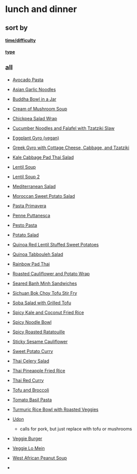 # lunch and dinner



## sort by
#### [time/difficulty](tanoosh.github.io/sbdifficulty)
#### [type](tanoosh.github.io/sbtype)


## all
* [Avocado Pasta](https://damndelicious.net/2014/06/20/avocado-pasta/)
* [Asian Garlic Noodles](https://damndelicious.net/2015/12/27/asian-garlic-noodles/)
* [Buddha Bowl in a Jar](https://www.delish.com/cooking/recipe-ideas/recipes/a51552/buddha-in-a-jar-recipe/)
* [Cream of Mushroom Soup](tanoosh.github.io/creamofmushroomsoup.html)
* [Chickpea Salad Wrap](https://www.brewinghappiness.com/5-minute-chickpea-salad-wraps/)
* [Cucumber Noodles and Falafel with Tzatziki Slaw](https://sheerluxe.com/2017/01/09/cucumber-noodles-and-falafel-tzatziki-slaw?utm_source=Adestra&utm_medium=email&utm_content=TOMORROW%27S%20DESK%20LUNCH%3F&utm_campaign=HIGH%20ST%20SKI%20WEAR%20(WEDS%2011TH%20JAN%202016)&utm_term=Daily)
* [Eggplant Gyro (vegan)](https://www.delishknowledge.com/vegan-eggplant-gyros/)
* [Greek Gyro with Cottage Cheese, Cabbage, and Tzatziki](http://www.paaka-shaale.com/2014/07/gyros-greek-style-sandwich.html)
* [Kale Cabbage Pad Thai Salad](https://www.eatingbirdfood.com/kale-cabbage-pad-thai-salad/)
* [Lentil Soup](https://cookieandkate.com/2015/vegan-lentil-soup-recipe/)
* [Lentil Soup 2](https://www.delish.com/cooking/recipe-ideas/recipes/a44787/easy-spinach-lentil-soup-recipe/)
* [Mediterranean Salad](https://www.delish.com/cooking/recipe-ideas/recipes/a43422/mediterranean-salad-with-lemon-herb-vinaigrette-recipe/)
* [Moroccan Sweet Potato Salad](http://thefirstmess.com/2015/07/01/moroccan-sweet-potato-sunshine-salad/?utm_source=feedburner&utm_medium=email&utm_campaign=Feed:+TheFirstMess+(The+First+Mess))
* [Pasta Primavera](https://www.cearaskitchen.com/healthy-pasta-primavera/)
* [Penne Puttanesca](https://www.delish.com/cooking/recipe-ideas/recipes/a48254/penne-puttanesca-recipe/)
* [Pesto Pasta](https://damndelicious.net/2012/07/21/pesto-pasta-with-sun-dried-tomatoes-and-roasted/)
* [Potato Salad](https://www.countryliving.com/food-drinks/recipes/a2879/best-potato-salad-recipe/?click=recipe_sr)
* [Quinoa Red Lentil Stuffed Sweet Potatoes](https://www.pickuplimes.com/single-post/2017/10/04/Quinoa-Red-Lentil-Stuffed-Sweet-Potatoes)
* [Quinoa Tabbouleh Salad](https://www.epicurious.com/recipes/food/views/quinoa-tabbouleh-395939)
* [Rainbow Pad Thai](https://pinchofyum.com/rainbow-vegetarian-pad-thai-with-peanuts-and-basil)
* [Roasted Cauliflower and Potato Wrap](https://www.pickuplimes.com/single-post/2017/08/28/Roasted-Cauliflower-Potato-Wraps)
* [Seared Banh Minh Sandwiches](https://www.loveandlemons.com/seared-tofu-banh-mi-sandwiches/)
* [Sichuan Bok Choy Tofu Stir Fry](https://thewanderlustkitchen.com/sichuan-bok-choy-tofu-stir-fry/)
* [Soba Salad with Grilled Tofu](https://www.goodhousekeeping.com/food-recipes/a33581/soba-salad-with-grilled-tofu-recipe/)
* [Spicy Kale and Coconut Fried Rice](https://cookieandkate.com/2018/spicy-kale-and-coconut-fried-rice/)
* [Spicy Noodle Bowl](https://lifemadesimplebakes.com/2015/03/20-minute-spicy-thai-noodle-bowls/)
* [Spicy Roasted Ratatouille](https://cookieandkate.com/2014/spicy-roasted-ratatouille-with-spaghetti/)
* [Sticky Sesame Cauliflower](https://www.connoisseurusveg.com/sticky-sesame-cauliflower)
* [Sweet Potato Curry](https://www.bonappetit.com/recipe/sweet-potato-curry)
* [Thai Celery Salad](https://www.bonappetit.com/recipe/thai-celery-salad-with-peanuts)
* [Thai Pineapple Fried Rice](https://cookieandkate.com/2015/thai-pineapple-fried-rice-recipe/)
* [Thai Red Curry](https://cookieandkate.com/2015/thai-red-curry-recipe/)
* [Tofu and Broccoli](tanoosh.github.io/tofuandbroccoli.html)
* [Tomato Basil Pasta](https://bakerbynature.com/one-pan-tomato-basil-pasta/)
* [Turmuric Rice Bowl with Roasted Veggies](http://www.eatingwell.com/recipe/257720/turmeric-rice-bowl-with-garam-masala-root-vegetables-chickpeas/)

* [Udon](https://www.bonappetit.com/recipe/stir-fried-udon-with-pork)
    * calls for pork, but just replace with tofu or mushrooms
* [Veggie Burger](https://www.delish.com/cooking/recipe-ideas/recipes/a53074/best-veggie-burger-recipe/)
* [Veggie Lo Mein](https://www.goodhousekeeping.com/food-recipes/easy/a34238/veggie-lo-mein/)
* [West African Peanut Soup](https://cookieandkate.com/2013/west-african-peanut-soup/)
* 



